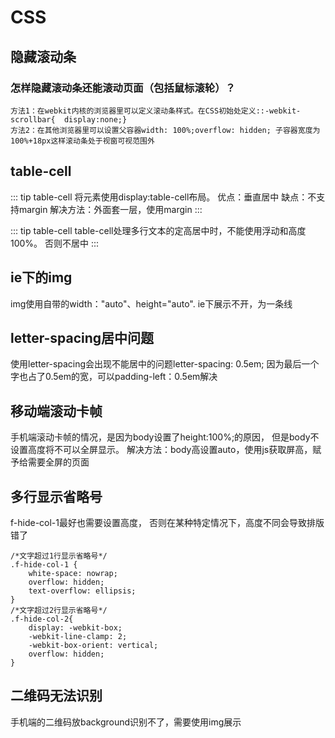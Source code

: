 # CSS
## 隐藏滚动条
### 怎样隐藏滚动条还能滚动页面（包括鼠标滚轮）？
```
方法1：在webkit内核的浏览器里可以定义滚动条样式。在CSS初始处定义::-webkit-scrollbar{  display:none;}  
方法2：在其他浏览器里可以设置父容器width: 100%;overflow: hidden; 子容器宽度为100%+18px这样滚动条处于视窗可视范围外
```

## table-cell
::: tip table-cell
将元素使用display:table-cell布局。
优点：垂直居中
缺点：不支持margin
解决方法：外面套一层，使用margin
:::

::: tip table-cell
table-cell处理多行文本的定高居中时，不能使用浮动和高度100%。
否则不居中
:::

## ie下的img
img使用自带的width："auto"、height="auto".
ie下展示不开，为一条线

## letter-spacing居中问题
使用letter-spacing会出现不能居中的问题letter-spacing: 0.5em;
因为最后一个字也占了0.5em的宽，可以padding-left：0.5em解决

## 移动端滚动卡帧
手机端滚动卡帧的情况，是因为body设置了height:100%;的原因，
但是body不设置高度将不可以全屏显示。
解决方法：body高设置auto，使用js获取屏高，赋予给需要全屏的页面

## 多行显示省略号
f-hide-col-1最好也需要设置高度，
否则在某种特定情况下，高度不同会导致排版错了
```
/*文字超过1行显示省略号*/
.f-hide-col-1 {
    white-space: nowrap;
    overflow: hidden;
    text-overflow: ellipsis;
}
/*文字超过2行显示省略号*/
.f-hide-col-2{
    display: -webkit-box;
    -webkit-line-clamp: 2;
    -webkit-box-orient: vertical;
    overflow: hidden;
}
```

## 二维码无法识别
手机端的二维码放background识别不了，需要使用img展示


